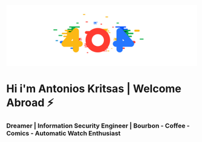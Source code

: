 ![](images/404.PNG)

# Hi i'm Antonios Kritsas | Welcome Abroad ⚡


### Dreamer | Information Security Engineer | Bourbon - Coffee - Comics - Automatic Watch Enthusiast





<!--
**AnthonyK95/AnthonyK95** is a ✨ _special_ ✨ repository because its `README.md` (this file) appears on your GitHub profile.

Here are some ideas to get you started:

- 🔭 I’m currently working on ...
- 🌱 I’m currently learning ...
- 👯 I’m looking to collaborate on ...
- 🤔 I’m looking for help with ...
- 💬 Ask me about ...
- 📫 How to reach me: ...
- 😄 Pronouns: ...
- ⚡ Fun fact: ...
-->
